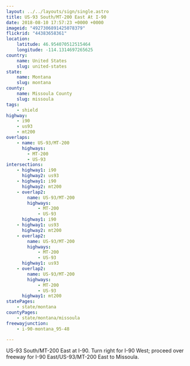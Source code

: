 ```yaml
---
layout: ../../layouts/sign/single.astro
title: US-93 South/MT-200 East At I-90
date: 2018-08-10 17:57:23 +0000 +0000
imageid: "4927306891425078379"
flickrid: "44383658361"
location:
    latitude: 46.954070512515464
    longitude: -114.1314697265625
country:
    name: United States
    slug: united-states
state:
    name: Montana
    slug: montana
county:
    name: Missoula County
    slug: missoula
tags:
    - shield
highway:
    - i90
    - us93
    - mt200
overlaps:
    - name: US-93/MT-200
      highways:
        - MT-200
        - US-93
intersections:
    - highway1: i90
      highway2: us93
    - highway1: i90
      highway2: mt200
    - overlap2:
        name: US-93/MT-200
        highways:
            - MT-200
            - US-93
      highway1: i90
    - highway1: us93
      highway2: mt200
    - overlap2:
        name: US-93/MT-200
        highways:
            - MT-200
            - US-93
      highway1: us93
    - overlap2:
        name: US-93/MT-200
        highways:
            - MT-200
            - US-93
      highway1: mt200
statePages:
    - state/montana
countyPages:
    - state/montana/missoula
freewayjunction:
    - i-90-montana_95-48

---
```

US-93 South/MT-200 East at I-90.  Turn right for I-90 West; proceed over freeway for I-90 East/US-93/MT-200 East to Missoula.